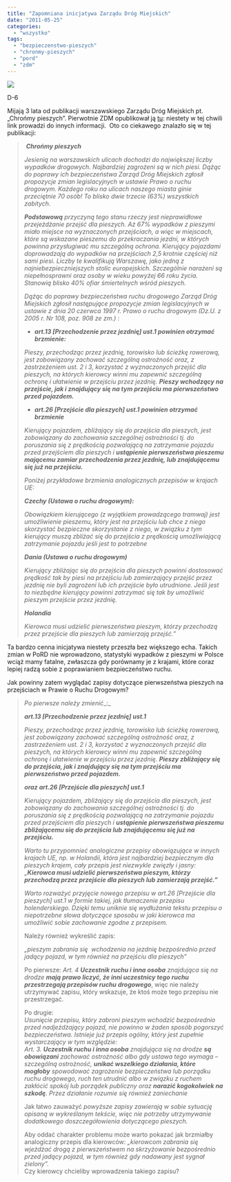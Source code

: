 ```yaml
---
title: "Zapomniana inicjatywa Zarządu Dróg Miejskich"
date: "2011-05-25"
categories: 
  - "wszystko"
tags: 
  - "bezpieczenstwo-pieszych"
  - "chronmy-pieszych"
  - "pord"
  - "zdm"
---
```


![](https://strefapiesza.files.wordpress.com/2019/03/przejscie222.jpg?w=222)

D-6

Mijają 3 lata od publikacji warszawskiego Zarządu Dróg Miejskich pt. „Chrońmy pieszych”. Pierwotnie ZDM opublikował ją [tu](http://www.zdm.waw.pl/informacje/wiadomosci/wiadomosci/back/1/article/chronmy-pieszych.html): niestety w tej chwili link prowadzi do innych informacji.  Oto co ciekawego znalazło się w tej publikacji:

>  **_Chrońmy pieszych_**
> 
> _Jesienią na warszawskich ulicach dochodzi do największej liczby wypadków drogowych. Najbardziej zagrożeni są w nich piesi. Dążąc do poprawy ich bezpieczeństwa Zarząd Dróg Miejskich zgłosił propozycje zmian legislacyjnych w ustawie Prawo o ruchu drogowym. Każdego roku na ulicach naszego miasta ginie przeciętnie 70 osób! To blisko dwie trzecie (63%) wszystkich zabitych._
> 
> _**Podstawową** przyczyną tego stanu rzeczy jest nieprawidłowe przejeżdżanie przejść dla pieszych. Aż 67% wypadków z pieszymi miało miejsce na wyznaczonych przejściach, a więc w miejscach, które są wskazane pieszemu do przekraczania jezdni, w których powinna przysługiwać mu szczególną ochrona. Kierujący pojazdami doprowadzają do wypadków na przejściach 2,5 krotnie częściej niż sami piesi. Liczby te kwalifikują Warszawę, jako jedną z najniebezpieczniejszych stolic europejskich. Szczególnie narażeni są niepełnosprawni oraz osoby w wieku powyżej 66 roku życia. Stanowią blisko 40% ofiar śmiertelnych wśród pieszych._
> 
> _Dążąc do poprawy bezpieczeństwa ruchu drogowego Zarząd Dróg Miejskich zgłosił następujące propozycje zmian legislacyjnych w ustawie z dnia 20 czerwca 1997 r. Prawo o ruchu drogowym (Dz.U. z 2005 r. Nr 108, poz. 908 ze zm.) :_
> 
> - _**art.13 \[Przechodzenie przez jezdnię\] ust.1 powinien otrzymać brzmienie:**_
>     
> 
> _Pieszy, przechodząc przez jezdnię, torowisko lub ścieżkę rowerową, jest zobowiązany zachować szczególną ostrożność oraz, z zastrzeżeniem ust. 2 i 3, korzystać z wyznaczonych przejść dla pieszych, na których kierowcy winni mu zapewnić szczególną ochronę i ułatwienie w przejściu przez jezdnię._ **_Pieszy wchodzący na przejście, jak i znajdujący się na tym przejściu ma pierwszeństwo przed pojazdem._**
> 
> - _**art.26 \[Przejście dla pieszych\] ust.1 powinien otrzymać brzmienie**_
>     
> 
> _Kierujący pojazdem, zbliżający się do przejścia dla pieszych, jest zobowiązany do zachowania szczególnej ostrożności tj. do poruszania się z prędkością pozwalającą na zatrzymanie pojazdu przed przejściem dla pieszych i **ustąpienie pierwszeństwa pieszemu mającemu zamiar przechodzenia przez jezdnię, lub znajdującemu się już na przejściu.**_
> 
> _Poniżej przykładowe brzmienia analogicznych przepisów w krajach UE:_
> 
> **_Czechy (Ustawa o ruchu drogowym):_**
> 
> _Obowiązkiem kierującego (z wyjątkiem prowadzącego tramwaj) jest umożliwienie pieszemu, który jest na przejściu lub chce z niego skorzystać bezpieczne skorzystanie z niego, w związku z tym kierujący muszą zbliżać się do przejścia z prędkością umożliwiającą zatrzymanie pojazdu jeśli jest to potrzebne_
> 
> **_Dania (Ustawa o ruchu drogowym)_**
> 
> _Kierujący zbliżając się do przejścia dla pieszych powinni dostosować prędkość tak by piesi na przejściu lub zamierzający przejść przez jezdnię nie byli zagrożeni lub ich przejście było utrudnione. Jeśli jest to niezbędne kierujący powinni zatrzymać się tak by umożliwić pieszym przejście przez jezdnię._
> 
> **_Holandia_**
> 
> _Kierowca musi udzielić pierwszeństwa pieszym, którzy przechodzą przez przejście dla pieszych lub zamierzają przejść.”_

Ta bardzo cenna inicjatywa niestety przeszła bez większego echa. Takich zmian w PoRD nie wprowadzono, statystyki wypadków z pieszymi w Polsce wciąż mamy fatalne, zwłaszcza gdy porównamy je z krajami, które coraz lepiej radzą sobie z poprawianiem bezpieczeństwo ruchu.

Jak powinny zatem wyglądać zapisy dotyczące pierwszeństwa pieszych na przejściach w Prawie o Ruchu Drogowym?

> _Po pierwsze należy zmienić__:_
> 
> **_art.13 \[Przechodzenie przez jezdnię\] ust.1_**
> 
> _Pieszy, przechodząc przez jezdnię, torowisko lub ścieżkę rowerową, jest zobowiązany zachować szczególną ostrożność oraz, z zastrzeżeniem ust. 2 i 3, korzystać z wyznaczonych przejść dla pieszych, na których kierowcy winni mu zapewnić szczególną ochronę i ułatwienie w przejściu przez jezdnię._ **_Pieszy zbliżający się do przejścia, jak i znajdujący się na tym przejściu ma pierwszeństwo przed pojazdem._**
> 
> **_oraz art.26 \[Przejście dla pieszych\] ust.1_**
> 
> _Kierujący pojazdem, zbliżający się do przejścia dla pieszych, jest zobowiązany do zachowania szczególnej ostrożności tj. do poruszania się z prędkością pozwalającą na zatrzymanie pojazdu przed przejściem dla pieszych i **ustąpienie pierwszeństwa pieszemu zbliżającemu się do przejścia lub znajdującemu się już na przejściu.**_
> 
> _Warto tu przypomnieć analogiczne przepisy obowiązujące w innych krajach UE, np. w Holandii, która jest najbardziej bezpiecznym dla pieszych krajem, cały przepis jest niezwykle zwięzły i jasny: „**Kierowca musi udzielić pierwszeństwa pieszym, którzy przechodzą przez przejście dla pieszych lub zamierzają przejść.”**_
> 
> _Warto rozważyć przyjęcie nowego przepisu w art.26 \[Przejście dla pieszych\] ust.1 w formie takiej, jak tłumaczenie przepisu holenderskiego. Dzięki temu uniknie się wydłużania tekstu przepisu o niepotrzebne słowa dotyczące sposobu w jaki kierowca ma umożliwić sobie zachowanie zgodne z przepisem._
> 
> Należy również wykreślić zapis:  
>   
> _„pieszym zabrania się  wchodzenia na jezdnię bezpośrednio przed jadący pojazd, w tym również na przejściu dla pieszych”_  
>   
> Po pierwsze: _Art. 4 **Uczestnik ruchu i inna osoba** znajdująca się na drodze **mają prawo liczyć, że inni uczestnicy tego ruchu przestrzegają przepisów ruchu drogowego**_, więc nie należy utrzymywać zapisu, który wskazuje, że ktoś może tego przepisu nie przestrzegać.  
>   
> Po drugie:  
> _Usunięcie przepisu, który zabroni pieszym wchodzić bezpośrednio przed nadjeżdżający pojazd, nie powinno w żaden sposób pogorszyć bezpieczeństwa. Istnieje już przepis ogólny, który jest zupełnie wystarczający w tym względzie:_  
> _Art. 3._ _**Uczestnik ruchu i inna osoba** znajdująca się na drodze **są obowiązani** zachować ostrożność albo gdy ustawa tego wymaga – szczególną ostrożność, **unikać wszelkiego działania, które mogłoby** spowodować zagrożenie bezpieczeństwa lub porządku ruchu drogowego, ruch ten utrudnić albo w związku z ruchem zakłócić spokój lub porządek publiczny oraz **narazić kogokolwiek na szkodę**. Przez działanie rozumie się również zaniechanie_  
>   
> Jak łatwo zauważyć _powyższe zapisy zawierają w sobie sytuację opisaną w wykreślanym tekście, więc nie potrzeby utrzymywanie dodatkowego doszczegółowienia dotyczącego pieszych._  
>   
> Aby oddać charakter problemu może warto pokazać jak brzmiałby analogiczny przepis dla kierowców: _„kierowcom zabrania się wjeżdżać drogą z pierwszeństwem na skrzyżowanie bezpośrednio przed jadący pojazd, w tym również gdy nadawany jest sygnał zielony”._  
> Czy kierowcy chcieliby wprowadzenia takiego zapisu?
